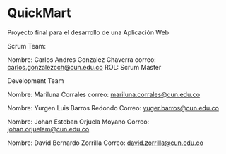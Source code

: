 # QuickMart

Proyecto final para el desarrollo de una Aplicación Web 

Scrum Team:

Nombre: Carlos Andres Gonzalez Chaverra  correo: carlos.gonzalezcch@cun.edu.co ROL: Scrum Master

Development Team

Nombre: Mariluna Corrales  correo: mariluna.corrales@cun.edu.co 

Nombre: Yurgen Luis Barros Redondo  Correo: yuger.barros@cun.edu.co

Nombre: Johan Esteban Orjuela Moyano  Correo: johan.orjuelam@cun.edu.co 

Nombre:   David Bernardo Zorrilla   Correo:  david.zorrilla@cun.edu.co
